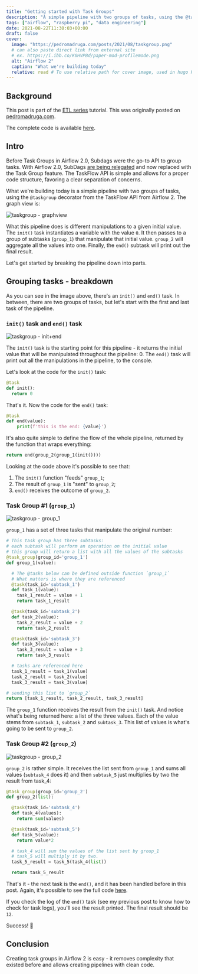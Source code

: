 ```yaml
---
title: "Getting started with Task Groups"
description: "A simple pipeline with two groups of tasks, using the @taskgroup decorator of the TaskFlow API from Airflow 2."
tags: ["airflow", "raspberry pi", "data engineering"]
date: 2021-08-22T11:30:03+00:00
draft: false
cover:
  image: "https://pedromadruga.com/posts/2021/08/taskgroup.png"
  # can also paste direct link from external site
  # ex. https://i.ibb.co/K0HVPBd/paper-mod-profilemode.png
  alt: "Airflow 2"
  caption: "What we're building today"
  relative: read # To use relative path for cover image, used in hugo Page-bundles
---
```


## Background

This post is part of the [ETL series](/posts/ETL-pipeline/) tutorial. This was originally posted on [pedromadruga.com](https://pedromadruga.com).

The complete code is available [here](https://github.com/pmadruga/airflow-dags/blob/main/taskgroup.py).

## Intro

Before Task Groups in Airflow 2.0, Subdags were the go-to API to group tasks. With Airflow 2.0, SubDags [are being relegated](https://www.astronomer.io/guides/subdags) and now replaced with the Task Group feature. The TaskFlow API is simple and allows for a proper code structure, favoring a clear separation of concerns.

What we're building today is a simple pipeline with two groups of tasks, using the `@taskgroup` decorator from the TaskFlow API from Airflow 2. The graph view is:

![taskgroup - graphview](https://pedromadruga.com/posts/2021/08/taskgroup.png)

What this pipeline does is different manipulations to a given initial value. The `init()` task instantiates a variable with the value `0`. It then passes to a group of subtasks (`group_1`) that manipulate that initial value. `group_2` will aggregate all the values into one. Finally, the `end()` subtask will print out the final result.

Let's get started by breaking the pipeline down into parts.

## Grouping tasks - breakdown

As you can see in the image above, there's an `init()` and `end()` task. In between, there are two groups of tasks, but let's start with the first and last task of the pipeline.

### `init()` task and `end()` task

![taskgroup - init+end](https://pedromadruga.com/posts/2021/08/taskgroup_2.png)

The `init()` task is the starting point for this pipeline - it returns the initial value that will be manipulated throughout the pipeline: 0. The `end()` task will print out all the manipulations in the pipeline, to the console.

Let's look at the code for the `init()` task:

```python
@task
def init():
  return 0
```

That's it. Now the code for the `end()` task:

```python
@task
def end(value):
    print(f'this is the end: {value}')
```

It's also quite simple to define the flow of the whole pipeline, returned by the function that wraps everything:

```python
return end(group_2(group_1(init())))
```

Looking at the code above it's possible to see that:

1. The `init()` function "feeds" `group_1`;
2. The result of `group_1` is "sent" to `group_2`;
3. `end()` receives the outcome of `group_2`.

### Task Group #1 (`group_1`)

![taskgroup - group_1](https://pedromadruga.com/posts/2021/08/taskgroup_group_1.png)

`group_1` has a set of three tasks that manipulate the original number:

```python
# This task group has three subtasks:
# each subtask will perform an operation on the initial value
# this group will return a list with all the values of the subtasks
@task_group(group_id='group_1')
def group_1(value):

  # The @tasks below can be defined outside function `group_1`
  # What matters is where they are referenced
  @task(task_id='subtask_1')
  def task_1(value):
    task_1_result = value + 1
    return task_1_result

  @task(task_id='subtask_2')
  def task_2(value):
    task_2_result = value + 2
    return task_2_result

  @task(task_id='subtask_3')
  def task_3(value):
    task_3_result = value + 3
    return task_3_result

  # tasks are referenced here
  task_1_result = task_1(value)
  task_2_result = task_2(value)
  task_3_result = task_3(value)

# sending this list to `group_2`
return [task_1_result, task_2_result, task_3_result]
```

The `group_1` function receives the result from the `init()` task.
And notice what's being returned here: a list of the three values. Each of the value stems from `subtask_1`, `subtask_2` and `subtask_3`. This list of values is what's going to be sent to `group_2`.

### Task Group #2 (`group_2`)

![taskgroup - group_2](https://pedromadruga.com/posts/2021/08/taskgroup_group_2.png)

`group_2` is rather simple. It receives the list sent from `group_1` and sums all values (`subtask_4` does it) and then `subtask_5` just multiplies by two the result from task_4:

```python
@task_group(group_id='group_2')
def group_2(list):

  @task(task_id='subtask_4')
  def task_4(values):
    return sum(values)

  @task(task_id='subtask_5')
  def task_5(value):
    return value*2

  # task_4 will sum the values of the list sent by group_1
  # task_5 will multiply it by two.
  task_5_result = task_5(task_4(list))

  return task_5_result
```

That's it - the next task is the `end()`, and it has been handled before in this post. Again, it's possible to see the full code [here](https://github.com/pmadruga/airflow-dags/blob/main/taskgroup.py).

If you check the log of the `end()` task (see my previous post to know how to check for task logs), you'll see the result printed. The final result should be `12`.

Success! 🎉

## Conclusion

Creating task groups in Airflow 2 is easy - it removes complexity that existed before and allows creating pipelines with clean code.
